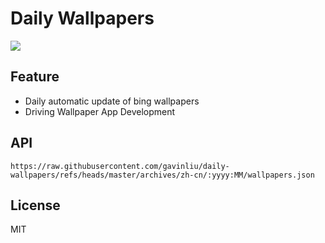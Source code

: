 # Daily Wallpapers
  
![](https://www.bing.com/th?id=OHR.BasaltColumns_ZH-CN0743036217_UHD.jpg)

## Feature

- Daily automatic update of bing wallpapers
- Driving Wallpaper App Development

## API

```
https://raw.githubusercontent.com/gavinliu/daily-wallpapers/refs/heads/master/archives/zh-cn/:yyyy:MM/wallpapers.json
```

## License

MIT
  